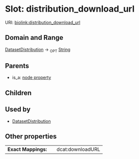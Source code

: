 
# Slot: distribution_download_url




URI: [biolink:distribution_download_url](https://w3id.org/biolink/vocab/distribution_download_url)


## Domain and Range

[DatasetDistribution](DatasetDistribution.md) &#8594;  <sub>OPT</sub> [String](types/String.md)

## Parents

 *  is_a: [node property](node_property.md)

## Children


## Used by

 * [DatasetDistribution](DatasetDistribution.md)

## Other properties

|  |  |  |
| --- | --- | --- |
| **Exact Mappings:** | | dcat:downloadURL |

